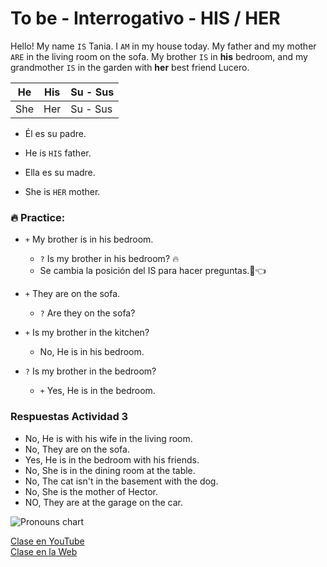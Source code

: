 # To be - Interrogativo - HIS / HER

Hello! My name `IS` Tania. I `AM`  in my house today. My
father and my mother `ARE` in the living room on the 
sofa. My brother `IS` in **his** bedroom, and my 
grandmother `IS` in the garden with **her** best friend Lucero.

|He |His |Su - Sus|
|---|----|--------|
|She|Her |Su - Sus|

- Él es su padre.  
- He is `HIS` father.

- Ella es su madre.  
- She is `HER` mother.

### 🔥 Practice:

- `+` My brother is in his bedroom.
	- `?` Is my brother in his bedroom? 🔥
	- Se cambia la posición del IS para hacer preguntas.👀👈

- `+` They are on the sofa.
	- `?` Are they on the sofa?

- `+` Is my brother in the kitchen?
	- No, He is in his bedroom.

- `?` Is my brother in the bedroom?
	- `+` Yes, He is in the bedroom.


### Respuestas Actividad 3

- No, He is with his wife in the living room.
- No, They are on the sofa.
- Yes, He is in the bedroom with his friends.
- No, She is in the dining room at the table.
- No, The cat isn't in the basement with the dog.
- No, She is the mother of Hector.
- NO, They are at the garage on the car.

![Pronouns chart](https://i.postimg.cc/gcBW1MQq/pronouns-chart.jpg)

[Clase en YouTube](https://www.youtube.com/watch?v=_BbUfWQiSO0&list=PLgrNDDl9MxYmUmf19zPiljdg8FKIRmP78&index=3)    
[Clase en la Web](https://www.pacho8a.com/ingl%C3%A9s/curso-ingl%C3%A9s-desde-cero/lecci%C3%B3n-3/)